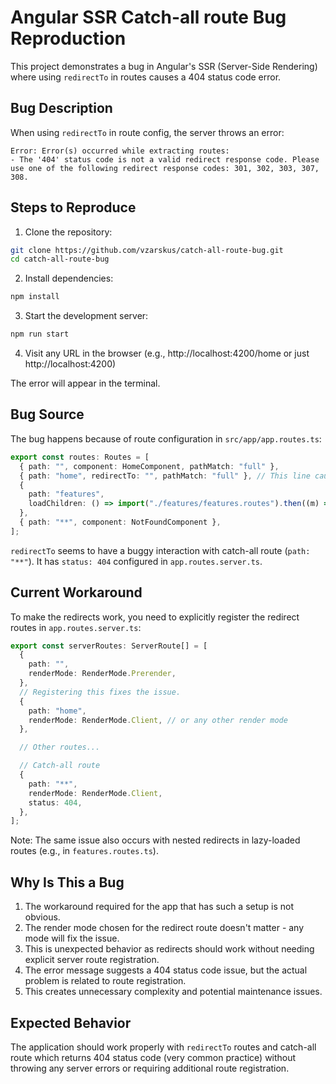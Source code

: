 # Angular SSR Catch-all route Bug Reproduction

This project demonstrates a bug in Angular's SSR (Server-Side Rendering) where using `redirectTo` in routes causes a 404 status code error.

## Bug Description

When using `redirectTo` in route config, the server throws an error:

```
Error: Error(s) occurred while extracting routes:
- The '404' status code is not a valid redirect response code. Please use one of the following redirect response codes: 301, 302, 303, 307, 308.
```

## Steps to Reproduce

1. Clone the repository:

```bash
git clone https://github.com/vzarskus/catch-all-route-bug.git
cd catch-all-route-bug
```

2. Install dependencies:

```bash
npm install
```

3. Start the development server:

```bash
npm run start
```

4. Visit any URL in the browser (e.g., http://localhost:4200/home or just http://localhost:4200)

The error will appear in the terminal.

## Bug Source

The bug happens because of route configuration in `src/app/app.routes.ts`:

```typescript
export const routes: Routes = [
  { path: "", component: HomeComponent, pathMatch: "full" },
  { path: "home", redirectTo: "", pathMatch: "full" }, // This line causes the issue
  {
    path: "features",
    loadChildren: () => import("./features/features.routes").then((m) => m.FEATURES_ROUTES),
  },
  { path: "**", component: NotFoundComponent },
];
```

`redirectTo` seems to have a buggy interaction with catch-all route (`path: "**"`).
It has `status: 404` configured in `app.routes.server.ts`.

## Current Workaround

To make the redirects work, you need to explicitly register the redirect routes in `app.routes.server.ts`:

```typescript
export const serverRoutes: ServerRoute[] = [
  {
    path: "",
    renderMode: RenderMode.Prerender,
  },
  // Registering this fixes the issue.
  {
    path: "home",
    renderMode: RenderMode.Client, // or any other render mode
  },

  // Other routes...

  // Catch-all route
  {
    path: "**",
    renderMode: RenderMode.Client,
    status: 404,
  },
];
```

Note: The same issue also occurs with nested redirects in lazy-loaded routes (e.g., in `features.routes.ts`).

## Why Is This a Bug

1. The workaround required for the app that has such a setup is not obvious.
2. The render mode chosen for the redirect route doesn't matter - any mode will fix the issue.
3. This is unexpected behavior as redirects should work without needing explicit server route registration.
4. The error message suggests a 404 status code issue, but the actual problem is related to route registration.
5. This creates unnecessary complexity and potential maintenance issues.

## Expected Behavior

The application should work properly with `redirectTo` routes and catch-all route which returns 404 status code (very common practice) without throwing any server errors or requiring additional route registration.
